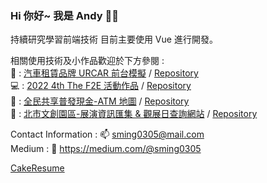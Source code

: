 ### Hi 你好~ 我是 Andy :wave::grinning:
  
持續研究學習前端技術
目前主要使用 Vue 進行開發。

相關使用技術及小作品歡迎於下方參閱 :  
:car: : [汽車租賃品牌 URCAR 前台模擬](https://sming0305.github.io/URCAR/#/) / [Repository](https://github.com/sming0305/URCAR)  
:computer: : [2022 4th The F2E 活動作品](https://sming0305.github.io/THE-F2E-2022/) / [Repository](https://github.com/sming0305/THE-F2E-2022)  
:atm: : [全民共享普發現金-ATM 地圖](https://sming0305.github.io/6000-ATM-Map/) / [Repository](https://github.com/sming0305/6000-ATM-Map)  
:city_sunset: : [北市文創園區-展演資訊匯集 & 觀展日查詢網站](https://sming0305.github.io/Let-s-Entertaining/) / [Repository](https://github.com/sming0305/Let-s-Entertaining) 


Contact Information : :mailbox: <a href="mailto:sming0305@mail.com">sming0305@mail.com</a>  
Medium : :memo: https://medium.com/@sming0305  

<a href="https://www.cakeresume.com/s--busYj0A3V7Sh1cD_6rbS9A--/yi-aea673">CakeResume</a>  
